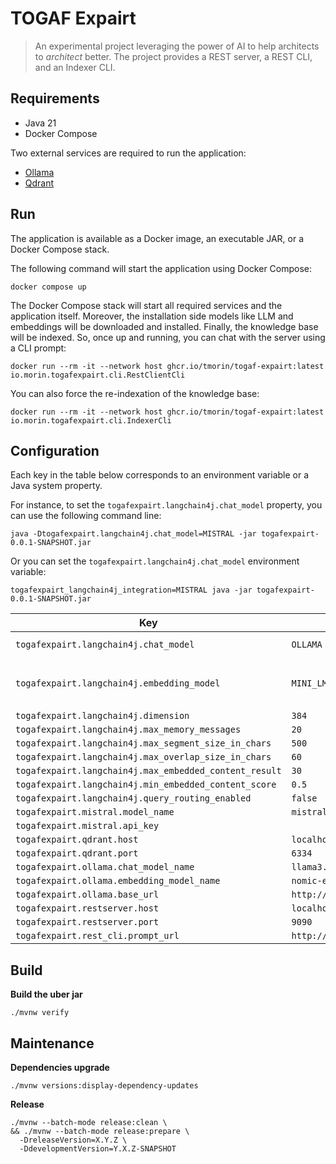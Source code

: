 # TOGAF Expairt

> An experimental project leveraging the power of AI to help architects to _architect_ better.
> The project provides a REST server, a REST CLI, and an Indexer CLI.

## Requirements

- Java 21
- Docker Compose

Two external services are required to run the application:

- [Ollama](https://ollama.com)
- [Qdrant](https://qdrant.tech)

## Run

The application is available as a Docker image, an executable JAR, or a Docker Compose stack.

The following command will start the application using Docker Compose:

```shell
docker compose up
```

The Docker Compose stack will start all required services and the application itself.
Moreover, the installation side models like LLM and embeddings will be downloaded and installed.
Finally, the knowledge base will be indexed.
So, once up and running, you can chat with the server using a CLI prompt:

```shell
docker run --rm -it --network host ghcr.io/tmorin/togaf-expairt:latest io.morin.togafexpairt.cli.RestClientCli
```

You can also force the re-indexation of the knowledge base:

```shell
docker run --rm -it --network host ghcr.io/tmorin/togaf-expairt:latest io.morin.togafexpairt.cli.IndexerCli
```

## Configuration

Each key in the table below corresponds to an environment variable or a Java system property.

For instance, to set the `togafexpairt.langchain4j.chat_model` property, you can use the following command line:

```shell
java -Dtogafexpairt.langchain4j.chat_model=MISTRAL -jar togafexpairt-0.0.1-SNAPSHOT.jar
```

Or you can set the `togafexpairt.langchain4j.chat_model` environment variable:

```shell
togafexpairt_langchain4j_integration=MISTRAL java -jar togafexpairt-0.0.1-SNAPSHOT.jar
```

| Key                                                    | Default                        | Enumeration                                 |
|--------------------------------------------------------|--------------------------------|---------------------------------------------|
| `togafexpairt.langchain4j.chat_model`                  | `OLLAMA`                       | `MISTRAL`, `OLLAMA`                         |
| `togafexpairt.langchain4j.embedding_model`             | `MINI_LM`                      | `MINI_LM`, `MINI_LM_Q`, `OLLAMA`, `MISTRAL` |
| `togafexpairt.langchain4j.dimension`                   | `384`                          |                                             |
| `togafexpairt.langchain4j.max_memory_messages`         | `20`                           |                                             |
| `togafexpairt.langchain4j.max_segment_size_in_chars`   | `500`                          |                                             |
| `togafexpairt.langchain4j.max_overlap_size_in_chars`   | `60`                           |                                             |
| `togafexpairt.langchain4j.max_embedded_content_result` | `30`                           |                                             |
| `togafexpairt.langchain4j.min_embedded_content_score`  | `0.5`                          |                                             |
| `togafexpairt.langchain4j.query_routing_enabled`       | `false`                        |                                             |
| `togafexpairt.mistral.model_name`                      | `mistral-medium`               |                                             |
| `togafexpairt.mistral.api_key`                         |                                |                                             |
| `togafexpairt.qdrant.host`                             | `localhost`                    |                                             |
| `togafexpairt.qdrant.port`                             | `6334`                         |                                             |
| `togafexpairt.ollama.chat_model_name`                  | `llama3.2:1b`                  |                                             |
| `togafexpairt.ollama.embedding_model_name`             | `nomic-embed-text`             |                                             |
| `togafexpairt.ollama.base_url`                         | `http://localhost:11434`       |                                             |
| `togafexpairt.restserver.host`                         | `localhost`                    |                                             |
| `togafexpairt.restserver.port`                         | `9090`                         |                                             |
| `togafexpairt.rest_cli.prompt_url`                     | `http://localhost:9090/prompt` |                                             |

## Build

**Build the uber jar**

```shell
./mvnw verify
```

## Maintenance

**Dependencies upgrade**

```shell
./mvnw versions:display-dependency-updates
```

**Release**

```shell
./mvnw --batch-mode release:clean \
&& ./mvnw --batch-mode release:prepare \
  -DreleaseVersion=X.Y.Z \
  -DdevelopmentVersion=Y.X.Z-SNAPSHOT
```
